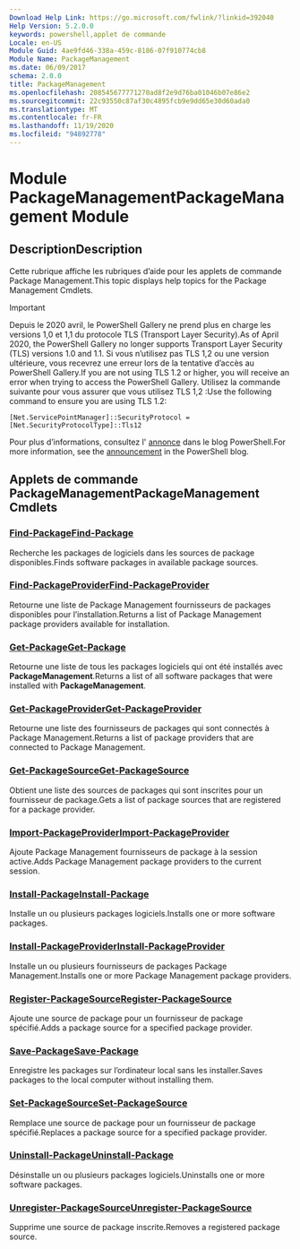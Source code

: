 ```yaml
---
Download Help Link: https://go.microsoft.com/fwlink/?linkid=392040
Help Version: 5.2.0.0
keywords: powershell,applet de commande
Locale: en-US
Module Guid: 4ae9fd46-338a-459c-8186-07f910774cb8
Module Name: PackageManagement
ms.date: 06/09/2017
schema: 2.0.0
title: PackageManagement
ms.openlocfilehash: 208545677771270ad8f2e9d76ba01046b07e86e2
ms.sourcegitcommit: 22c93550c87af30c4895fcb9e9dd65e30d60ada0
ms.translationtype: MT
ms.contentlocale: fr-FR
ms.lasthandoff: 11/19/2020
ms.locfileid: "94892778"
---
```

# <span data-ttu-id="ef3bf-103">Module PackageManagement</span><span class="sxs-lookup"><span data-stu-id="ef3bf-103">PackageManagement Module</span></span>

## <span data-ttu-id="ef3bf-104">Description</span><span class="sxs-lookup"><span data-stu-id="ef3bf-104">Description</span></span>

<span data-ttu-id="ef3bf-105">Cette rubrique affiche les rubriques d’aide pour les applets de commande Package Management.</span><span class="sxs-lookup"><span data-stu-id="ef3bf-105">This topic displays help topics for the Package Management Cmdlets.</span></span>

> [!IMPORTANT]
> <span data-ttu-id="ef3bf-106">Depuis le 2020 avril, le PowerShell Gallery ne prend plus en charge les versions 1,0 et 1,1 du protocole TLS (Transport Layer Security).</span><span class="sxs-lookup"><span data-stu-id="ef3bf-106">As of April 2020, the PowerShell Gallery no longer supports Transport Layer Security (TLS) versions 1.0 and 1.1.</span></span> <span data-ttu-id="ef3bf-107">Si vous n’utilisez pas TLS 1,2 ou une version ultérieure, vous recevrez une erreur lors de la tentative d’accès au PowerShell Gallery.</span><span class="sxs-lookup"><span data-stu-id="ef3bf-107">If you are not using TLS 1.2 or higher, you will receive an error when trying to access the PowerShell Gallery.</span></span> <span data-ttu-id="ef3bf-108">Utilisez la commande suivante pour vous assurer que vous utilisez TLS 1,2 :</span><span class="sxs-lookup"><span data-stu-id="ef3bf-108">Use the following command to ensure you are using TLS 1.2:</span></span>
>
> `[Net.ServicePointManager]::SecurityProtocol = [Net.SecurityProtocolType]::Tls12`
>
> <span data-ttu-id="ef3bf-109">Pour plus d’informations, consultez l' [annonce](https://devblogs.microsoft.com/powershell/powershell-gallery-tls-support/) dans le blog PowerShell.</span><span class="sxs-lookup"><span data-stu-id="ef3bf-109">For more information, see the [announcement](https://devblogs.microsoft.com/powershell/powershell-gallery-tls-support/) in the PowerShell blog.</span></span>

## <span data-ttu-id="ef3bf-110">Applets de commande PackageManagement</span><span class="sxs-lookup"><span data-stu-id="ef3bf-110">PackageManagement Cmdlets</span></span>

### [<span data-ttu-id="ef3bf-111">Find-Package</span><span class="sxs-lookup"><span data-stu-id="ef3bf-111">Find-Package</span></span>](Find-Package.md)
<span data-ttu-id="ef3bf-112">Recherche les packages de logiciels dans les sources de package disponibles.</span><span class="sxs-lookup"><span data-stu-id="ef3bf-112">Finds software packages in available package sources.</span></span>

### [<span data-ttu-id="ef3bf-113">Find-PackageProvider</span><span class="sxs-lookup"><span data-stu-id="ef3bf-113">Find-PackageProvider</span></span>](Find-PackageProvider.md)
<span data-ttu-id="ef3bf-114">Retourne une liste de Package Management fournisseurs de packages disponibles pour l’installation.</span><span class="sxs-lookup"><span data-stu-id="ef3bf-114">Returns a list of Package Management package providers available for installation.</span></span>

### [<span data-ttu-id="ef3bf-115">Get-Package</span><span class="sxs-lookup"><span data-stu-id="ef3bf-115">Get-Package</span></span>](Get-Package.md)
<span data-ttu-id="ef3bf-116">Retourne une liste de tous les packages logiciels qui ont été installés avec **PackageManagement**.</span><span class="sxs-lookup"><span data-stu-id="ef3bf-116">Returns a list of all software packages that were installed with **PackageManagement**.</span></span>

### [<span data-ttu-id="ef3bf-117">Get-PackageProvider</span><span class="sxs-lookup"><span data-stu-id="ef3bf-117">Get-PackageProvider</span></span>](Get-PackageProvider.md)
<span data-ttu-id="ef3bf-118">Retourne une liste des fournisseurs de packages qui sont connectés à Package Management.</span><span class="sxs-lookup"><span data-stu-id="ef3bf-118">Returns a list of package providers that are connected to Package Management.</span></span>

### [<span data-ttu-id="ef3bf-119">Get-PackageSource</span><span class="sxs-lookup"><span data-stu-id="ef3bf-119">Get-PackageSource</span></span>](Get-PackageSource.md)
<span data-ttu-id="ef3bf-120">Obtient une liste des sources de packages qui sont inscrites pour un fournisseur de package.</span><span class="sxs-lookup"><span data-stu-id="ef3bf-120">Gets a list of package sources that are registered for a package provider.</span></span>

### [<span data-ttu-id="ef3bf-121">Import-PackageProvider</span><span class="sxs-lookup"><span data-stu-id="ef3bf-121">Import-PackageProvider</span></span>](Import-PackageProvider.md)
<span data-ttu-id="ef3bf-122">Ajoute Package Management fournisseurs de package à la session active.</span><span class="sxs-lookup"><span data-stu-id="ef3bf-122">Adds Package Management package providers to the current session.</span></span>

### [<span data-ttu-id="ef3bf-123">Install-Package</span><span class="sxs-lookup"><span data-stu-id="ef3bf-123">Install-Package</span></span>](Install-Package.md)
<span data-ttu-id="ef3bf-124">Installe un ou plusieurs packages logiciels.</span><span class="sxs-lookup"><span data-stu-id="ef3bf-124">Installs one or more software packages.</span></span>

### [<span data-ttu-id="ef3bf-125">Install-PackageProvider</span><span class="sxs-lookup"><span data-stu-id="ef3bf-125">Install-PackageProvider</span></span>](Install-PackageProvider.md)
<span data-ttu-id="ef3bf-126">Installe un ou plusieurs fournisseurs de packages Package Management.</span><span class="sxs-lookup"><span data-stu-id="ef3bf-126">Installs one or more Package Management package providers.</span></span>

### [<span data-ttu-id="ef3bf-127">Register-PackageSource</span><span class="sxs-lookup"><span data-stu-id="ef3bf-127">Register-PackageSource</span></span>](Register-PackageSource.md)
<span data-ttu-id="ef3bf-128">Ajoute une source de package pour un fournisseur de package spécifié.</span><span class="sxs-lookup"><span data-stu-id="ef3bf-128">Adds a package source for a specified package provider.</span></span>

### [<span data-ttu-id="ef3bf-129">Save-Package</span><span class="sxs-lookup"><span data-stu-id="ef3bf-129">Save-Package</span></span>](Save-Package.md)
<span data-ttu-id="ef3bf-130">Enregistre les packages sur l’ordinateur local sans les installer.</span><span class="sxs-lookup"><span data-stu-id="ef3bf-130">Saves packages to the local computer without installing them.</span></span>

### [<span data-ttu-id="ef3bf-131">Set-PackageSource</span><span class="sxs-lookup"><span data-stu-id="ef3bf-131">Set-PackageSource</span></span>](Set-PackageSource.md)
<span data-ttu-id="ef3bf-132">Remplace une source de package pour un fournisseur de package spécifié.</span><span class="sxs-lookup"><span data-stu-id="ef3bf-132">Replaces a package source for a specified package provider.</span></span>

### [<span data-ttu-id="ef3bf-133">Uninstall-Package</span><span class="sxs-lookup"><span data-stu-id="ef3bf-133">Uninstall-Package</span></span>](Uninstall-Package.md)
<span data-ttu-id="ef3bf-134">Désinstalle un ou plusieurs packages logiciels.</span><span class="sxs-lookup"><span data-stu-id="ef3bf-134">Uninstalls one or more software packages.</span></span>

### [<span data-ttu-id="ef3bf-135">Unregister-PackageSource</span><span class="sxs-lookup"><span data-stu-id="ef3bf-135">Unregister-PackageSource</span></span>](Unregister-PackageSource.md)
<span data-ttu-id="ef3bf-136">Supprime une source de package inscrite.</span><span class="sxs-lookup"><span data-stu-id="ef3bf-136">Removes a registered package source.</span></span>
